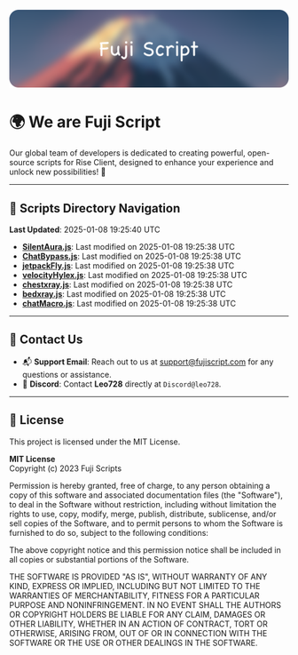 ![Banner](.github/b.webp)

# 🌍 **We are Fuji Script**

Our global team of developers is dedicated to creating powerful, open-source scripts for Rise Client, designed to enhance your experience and unlock new possibilities! 🌟

---
<!-- SCRIPTS_NAVIGATION_START -->
## 📂 **Scripts Directory Navigation**

**Last Updated**: 2025-01-08 19:25:40 UTC

- **[SilentAura.js](scripts/SilentAura.js)**: Last modified on 2025-01-08 19:25:38 UTC
- **[ChatBypass.js](scripts/ChatBypass.js)**: Last modified on 2025-01-08 19:25:38 UTC
- **[jetpackFly.js](scripts/jetpackFly.js)**: Last modified on 2025-01-08 19:25:38 UTC
- **[velocityHylex.js](scripts/velocityHylex.js)**: Last modified on 2025-01-08 19:25:38 UTC
- **[chestxray.js](scripts/chestxray.js)**: Last modified on 2025-01-08 19:25:38 UTC
- **[bedxray.js](scripts/bedxray.js)**: Last modified on 2025-01-08 19:25:38 UTC
- **[chatMacro.js](scripts/chatMacro.js)**: Last modified on 2025-01-08 19:25:38 UTC

<!-- SCRIPTS_NAVIGATION_END -->

---

## 💬 **Contact Us**  
- 📬 **Support Email**: Reach out to us at [support@fujiscript.com](mailto:support@fujiscript.com) for any questions or assistance.  
- 💬 **Discord**: Contact **Leo728** directly at `Discord@leo728`.

---

## 📜 **License**

This project is licensed under the MIT License.  

**MIT License**  
Copyright (c) 2023 Fuji Scripts  

Permission is hereby granted, free of charge, to any person obtaining a copy of this software and associated documentation files (the "Software"), to deal in the Software without restriction, including without limitation the rights to use, copy, modify, merge, publish, distribute, sublicense, and/or sell copies of the Software, and to permit persons to whom the Software is furnished to do so, subject to the following conditions:  

The above copyright notice and this permission notice shall be included in all copies or substantial portions of the Software.  

THE SOFTWARE IS PROVIDED "AS IS", WITHOUT WARRANTY OF ANY KIND, EXPRESS OR IMPLIED, INCLUDING BUT NOT LIMITED TO THE WARRANTIES OF MERCHANTABILITY, FITNESS FOR A PARTICULAR PURPOSE AND NONINFRINGEMENT. IN NO EVENT SHALL THE AUTHORS OR COPYRIGHT HOLDERS BE LIABLE FOR ANY CLAIM, DAMAGES OR OTHER LIABILITY, WHETHER IN AN ACTION OF CONTRACT, TORT OR OTHERWISE, ARISING FROM, OUT OF OR IN CONNECTION WITH THE SOFTWARE OR THE USE OR OTHER DEALINGS IN THE SOFTWARE.  
